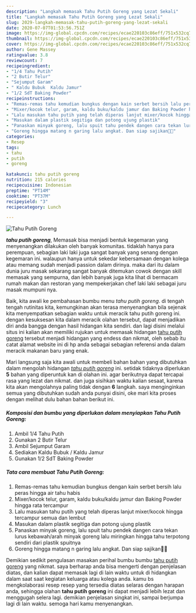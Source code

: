 ```yaml
---
description: "Langkah memasak Tahu Putih Goreng yang Lezat Sekali"
title: "Langkah memasak Tahu Putih Goreng yang Lezat Sekali"
slug: 2029-langkah-memasak-tahu-putih-goreng-yang-lezat-sekali
date: 2020-07-07T01:53:56.751Z
image: https://img-global.cpcdn.com/recipes/ecae220103c86eff/751x532cq70/tahu-putih-goreng-foto-resep-utama.jpg
thumbnail: https://img-global.cpcdn.com/recipes/ecae220103c86eff/751x532cq70/tahu-putih-goreng-foto-resep-utama.jpg
cover: https://img-global.cpcdn.com/recipes/ecae220103c86eff/751x532cq70/tahu-putih-goreng-foto-resep-utama.jpg
author: Gene Massey
ratingvalue: 3.8
reviewcount: 7
recipeingredient:
- "1/4 Tahu Putih"
- "2 Butir Telur"
- "Sejumput Garam"
- " Kaldu Bubuk  Kaldu Jamur"
- "1/2 SdT Baking Powder"
recipeinstructions:
- "Remas-remas tahu kemudian bungkus dengan kain serbet bersih lalu peras hingga air tahu habis"
- "Mixer/kocok telur, garam, kaldu buku/kaldu jamur dan Baking Powder hingga rata tercampur"
- "Lalu masukan tahu putih yang telah diperas lanjut mixer/kocok hingga tercampur semua dan lembut"
- "Masukan dalam plastik segitiga dan potong ujung plastik"
- "Panaskan minyak goreng, lalu spuit tahu pendek dangen cara tekan lurus kebawah/arah minyak goreng lalu miringkan hingga tahu terpotong sendiri dari plastik spuitnya"
- "Goreng hingga matang n garing lalu angkat. Dan siap sajikan🤤🤩"
categories:
- Resep
tags:
- tahu
- putih
- goreng

katakunci: tahu putih goreng 
nutrition: 215 calories
recipecuisine: Indonesian
preptime: "PT14M"
cooktime: "PT37M"
recipeyield: "3"
recipecategory: Lunch

---
```



![Tahu Putih Goreng](https://img-global.cpcdn.com/recipes/ecae220103c86eff/751x532cq70/tahu-putih-goreng-foto-resep-utama.jpg)

<b><i>tahu putih goreng</i></b>, Memasak bisa menjadi bentuk kegemaran yang menyenangkan dilakukan oleh banyak komunitas. tidaklah hanya para perempuan, sebagian laki laki juga sangat banyak yang senang dengan kegemaran ini. walaupun hanya untuk sekedar kebersamaan dengan kolega atau memang sudah menjadi passion dalam dirinya. maka dari itu dalam dunia juru masak sekarang sangat banyak ditemukan cowok dengan skill memasak yang sempurna, dan lebih banyak juga kita lihat di bermacam rumah makan dan restoran yang mempekerjakan chef laki laki sebagai juru masak mumpuni nya.

Baik, kita awali ke pembahasan bumbu menu <i>tahu putih goreng</i>. di tengah tengah rutinitas kita, kemungkinan akan terasa menyenangkan bila sejenak kita menyempatkan sebagian waktu untuk meracik tahu putih goreng ini. dengan kesuksesan kita dalam meracik olahan tersebut, dapat menjadikan diri anda bangga dengan hasil hidangan kita sendiri. dan lagi disini melalui situs ini kalian akan memiliki rujukan untuk memasak hidangan <u>tahu putih goreng</u> tersebut menjadi hidangan yang endess dan nikmat, oleh sebab itu catat alamat website ini di hp anda sebagai sebagian referensi anda dalam meracik makanan baru yang enak.




Mari langsung saja kita awali untuk membeli bahan bahan yang dibutuhkan dalam mengolah hidangan <u><i>tahu putih goreng</i></u> ini. setidak tidaknya diperlukan <b>5</b> bahan yang diperuntuk kan di olahan ini. agar berikutnya dapat tercapai rasa yang lezat dan nikmat. dan juga sisihkan waktu kalian sesaat, karena kita akan mengolahnya paling tidak dengan <b>6</b> langkah. saya menginginkan semua yang dibutuhkan sudah anda punyai disini, oke mari kita proses dengan melihat dulu bahan bahan berikut ini.

<!--inarticleads1-->

##### Komposisi dan bumbu yang diperlukan dalam menyiapkan Tahu Putih Goreng:

1. Ambil 1/4 Tahu Putih
1. Gunakan 2 Butir Telur
1. Ambil Sejumput Garam
1. Sediakan  Kaldu Bubuk / Kaldu Jamur
1. Gunakan 1/2 SdT Baking Powder




<!--inarticleads2-->

##### Tata cara membuat Tahu Putih Goreng:

1. Remas-remas tahu kemudian bungkus dengan kain serbet bersih lalu peras hingga air tahu habis
1. Mixer/kocok telur, garam, kaldu buku/kaldu jamur dan Baking Powder hingga rata tercampur
1. Lalu masukan tahu putih yang telah diperas lanjut mixer/kocok hingga tercampur semua dan lembut
1. Masukan dalam plastik segitiga dan potong ujung plastik
1. Panaskan minyak goreng, lalu spuit tahu pendek dangen cara tekan lurus kebawah/arah minyak goreng lalu miringkan hingga tahu terpotong sendiri dari plastik spuitnya
1. Goreng hingga matang n garing lalu angkat. Dan siap sajikan🤤🤩




Demikian sedikit pengulasan masakan perihal bumbu bumbu <u>tahu putih goreng</u> yang nikmat. saya berharap anda bisa mengerti dengan penjelasan diatas, dan kalian dapat memasak lagi di lain waktu untuk di hidangkan dalam saat saat kegiatan keluarga atau kolega anda. kamu bs mengkolaborasi resep resep yang tersedia diatas selaras dengan harapan anda, sehingga olahan <b>tahu putih goreng</b> ini dapat menjadi lebih lezat dan menggugah selera lagi. demikian penjelasan singkat ini, sampai berjumpa lagi di lain waktu. semoga hari kamu menyenangkan.
